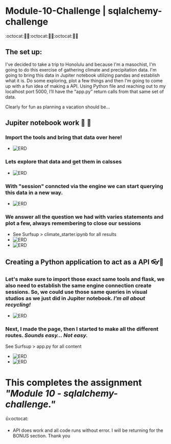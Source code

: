 # Module-10-Challenge | sqlalchemy-challenge

:octocat::panda_face::snake::octocat::panda_face::snake::octocat::panda_face::snake:

## The set up: 
I've decided to take a trip to Honolulu and because I'm a masochist, I'm going to do this exercise of gathering climate and precipitation data. I'm going to bring this data in Jupiter notebook utilizing pandas and establish what it is. Do some exploring, plot a few things and then I'm going to come up with a fun idea of making a API. Using Python file and reaching out to my localhost port 5000, I’ll have the “app.py” return calls from that same set of data.
    
Clearly for fun as planning a vacation should be...
    

## Jupiter notebook work :milky_way: :panda_face:

### Import the tools and bring that data over here!
   - ![ERD](c10pic01.JPG)


### Lets explore that data and get them in calsses
   - ![ERD](c10pic02.JPG)

### With "session" conncted via the engine we can start querying this data in a new way. 
   - ![ERD](c10pic03.JPG)
   
### We answer all the question we had with varies statements and plot a few, always remembering to close our sessions
   -  See Surfsup > climate_starter.ipynb for all results 
   - ![ERD](c10pic04.JPG) 
   - ![ERD](c10pic05.JPG)
  
  
## Creating a Python application to act as a API :eyeglasses::snake:

### Let's make sure to import those exact same tools and flask, we also need to establish the same engine connection create sessions. So, we could use those same queries in visual studios as we just did in Jupiter notebook. <i>I’m all about recycling!</i> 
- ![ERD](c10pic06.JPG)
  
  
### Next, I made the page, then I started to make all the different routes. <i>Sounds easy… Not easy.</i> 
See Surfsup > app.py for all content
- ![ERD](c10pic07.JPG)
- ![ERD](c10pic08.JPG)




# This completes the assignment <i> "Module 10 - sqlalchemy-challenge."</i>  

:+1::octocat: 
-  API does work and all code runs without error. I will be returning for the BONUS section. 
Thank you
 

